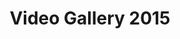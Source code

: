 ---
layout: gallery_full_layout
title: Video Gallery 2015
category: gallery
iframe_urls:
- https://player.vimeo.com/video/135755770
- https://player.vimeo.com/video/135755769
- https://player.vimeo.com/video/132750767
- https://player.vimeo.com/video/123056059
- https://player.vimeo.com/video/123056058
---